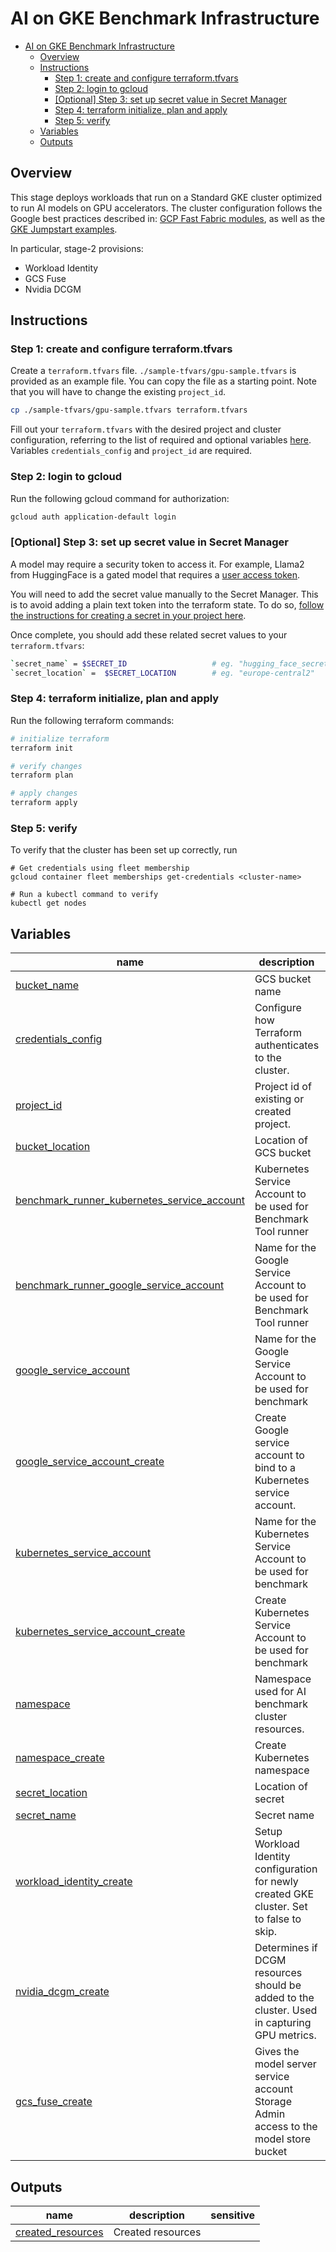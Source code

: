 # AI on GKE Benchmark Infrastructure

<!-- BEGIN TOC -->
- [AI on GKE Benchmark Infrastructure](#ai-on-gke-benchmark-infrastructure)
  - [Overview](#overview)
  - [Instructions](#instructions)
    - [Step 1: create and configure terraform.tfvars](#step-1-create-and-configure-terraformtfvars)
    - [Step 2: login to gcloud](#step-2-login-to-gcloud)
    - [\[Optional\] Step 3: set up secret value in Secret Manager](#optional-step-3-set-up-secret-value-in-secret-manager)
    - [Step 4: terraform initialize, plan and apply](#step-4-terraform-initialize-plan-and-apply)
    - [Step 5: verify](#step-5-verify)
  - [Variables](#variables)
  - [Outputs](#outputs)
<!-- END TOC -->

## Overview

This stage deploys workloads that run on a Standard GKE cluster optimized to run AI models on GPU accelerators. The cluster configuration follows the
Google best practices described in:
[GCP Fast Fabric modules](https://github.com/GoogleCloudPlatform/cloud-foundation-fabric),
as well as the [GKE Jumpstart examples](https://github.com/GoogleCloudPlatform/cloud-foundation-fabric/blob/gke-blueprints/0-redis/blueprints/gke/jumpstart/jumpstart-0-infra/README.md).

In particular, stage-2 provisions:
- Workload Identity
- GCS Fuse
- Nvidia DCGM

## Instructions

### Step 1: create and configure terraform.tfvars

Create a `terraform.tfvars` file. `./sample-tfvars/gpu-sample.tfvars` is provided as an example file. You can copy the file as a starting point. Note that you will have to change the existing `project_id`.

```bash
cp ./sample-tfvars/gpu-sample.tfvars terraform.tfvars
```

Fill out your `terraform.tfvars` with the desired project and cluster configuration, referring to the list of required and optional variables [here](#variables). Variables `credentials_config` and `project_id` are required.

### Step 2: login to gcloud

Run the following gcloud command for authorization:

```bash
gcloud auth application-default login
```

### [Optional] Step 3: set up secret value in Secret Manager

A model may require a security token to access it. For example, Llama2 from HuggingFace is a gated model that requires a [user access token](https://huggingface.co/docs/hub/en/security-tokens).

You will need to add the secret value manually to the Secret Manager. This is to avoid adding a plain text token into the terraform state. To do so, [follow the instructions for creating a secret in your project here](https://cloud.google.com/secret-manager/docs/creating-and-accessing-secrets#before_you_begin).

Once complete, you should add these related secret values to your `terraform.tfvars`:

```bash
`secret_name` = $SECRET_ID                   # eg. "hugging_face_secret"
`secret_location` =  $SECRET_LOCATION        # eg. "europe-central2"
```

### Step 4: terraform initialize, plan and apply

Run the following terraform commands:

```bash
# initialize terraform
terraform init

# verify changes
terraform plan

# apply changes
terraform apply
```

### Step 5: verify

To verify that the cluster has been set up correctly, run
```
# Get credentials using fleet membership
gcloud container fleet memberships get-credentials <cluster-name>

# Run a kubectl command to verify
kubectl get nodes
```

<!-- BEGIN TFDOC -->
## Variables

| name | description | type | required | default |
|---|---|:---:|:---:|:---:|
| [bucket_name](variables.tf#L86) | GCS bucket name | <code>string</code> | ✓ |  |
| [credentials_config](variables.tf#L17) | Configure how Terraform authenticates to the cluster. | <code title="object&#40;&#123;&#10;  fleet_host &#61; optional&#40;string&#41;&#10;  kubeconfig &#61; optional&#40;object&#40;&#123;&#10;    context &#61; optional&#40;string&#41;&#10;    path    &#61; optional&#40;string, &#34;&#126;&#47;.kube&#47;config&#34;&#41;&#10;  &#125;&#41;&#41;&#10;&#125;&#41;">object&#40;&#123;&#8230;&#125;&#41;</code> | ✓ |  |
| [project_id](variables.tf#L36) | Project id of existing or created project. | <code>string</code> | ✓ |  |
| [bucket_location](variables.tf#L92) | Location of GCS bucket | <code>string</code> |  | <code>&#34;US&#34;</code> |
| [benchmark_runner_kubernetes_service_account](variables.tf#L60) | Kubernetes Service Account to be used for Benchmark Tool runner | <code>string</code> |  | <code>&#34;locust-runner-ksa&#34;</code> |
| [benchmark_runner_google_service_account](variables.tf#L60) | Name for the Google Service Account to be used for Benchmark Tool runner | <code>string</code> |  | <code>&#34;locust-runner-sa&#34;</code> |
| [google_service_account](variables.tf#L73) | Name for the Google Service Account to be used for benchmark | <code>string</code> |  | <code>&#34;benchmark-sa&#34;</code> |
| [google_service_account_create](variables.tf#L80) | Create Google service account to bind to a Kubernetes service account. | <code>bool</code> |  | <code>true</code> |
| [kubernetes_service_account](variables.tf#L60) | Name for the Kubernetes Service Account to be used for benchmark | <code>string</code> |  | <code>&#34;benchmark-ksa&#34;</code> |
| [kubernetes_service_account_create](variables.tf#L67) | Create Kubernetes Service Account to be used for benchmark | <code>bool</code> |  | <code>true</code> |
| [namespace](variables.tf#L41) | Namespace used for AI benchmark cluster resources. | <code>string</code> |  | <code>&#34;benchmark&#34;</code> |
| [namespace_create](variables.tf#L48) | Create Kubernetes namespace | <code>bool</code> |  | <code>true</code> |
| [secret_location](variables.tf#L105) | Location of secret | <code>string</code> |  | <code>null</code> |
| [secret_name](variables.tf#L98) | Secret name | <code>string</code> |  | <code>null</code> |
| [workload_identity_create](variables.tf#L54) | Setup Workload Identity configuration for newly created GKE cluster. Set to false to skip. | <code>bool</code> |  | <code>true</code> |
| [nvidia_dcgm_create](variables.tf#L136) | Determines if DCGM resources should be added to the cluster. Used in capturing GPU metrics. | <code>bool</code> |  | <code>true</code> |
| [gcs_fuse_create](variables.tf#L136) | Gives the model server service account Storage Admin access to the model store bucket | <code>bool</code> |  | <code>true</code> |

## Outputs

| name | description | sensitive |
|---|---|:---:|
| [created_resources](outputs.tf#L1) | Created resources |  |
<!-- END TFDOC -->

